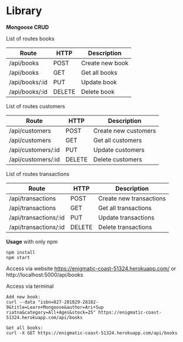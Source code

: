 # Library
**Mongoose CRUD**

List of routes books

| **Route** | **HTTP** | **Description** |
|-------|------|-------------|
| /api/books | POST | Create new book |
| /api/books | GET | Get all books |
| /api/books/:id | PUT | Update book |
| /api/books/:id | DELETE | Delete book |

List of routes customers

| **Route** | **HTTP** | **Description** |
|-------|------|-------------|
| /api/customers | POST | Create new customers |
| /api/customers | GET | Get all customers |
| /api/customers/:id | PUT | Update customers |
| /api/customers/:id | DELETE | Delete customers |

List of routes transactions

| **Route** | **HTTP** | **Description** |
|-------|------|-------------|
| /api/transactions | POST | Create new transactions |
| /api/transactions | GET | Get all transactions |
| /api/transactions/:id | PUT | Update transactions |
| /api/transactions/:id | DELETE | Delete transactions |

**Usage**
with only npm
```
npm install
npm start
```

Access via website  https://enigmatic-coast-51324.herokuapp.com/
or http://localhost:5000/api/books 

Access via terminal
```
Add new book: 
curl --data "isbn=827-281829-28182-9&title=Learn+Mongoose&author=Ari+Sup
riatna&category=All+Ages&stock=25" https://enigmatic-coast-51324.herokuapp.com/api/books

Get all books:
curl -X GET https://enigmatic-coast-51324.herokuapp.com/api/books
```
